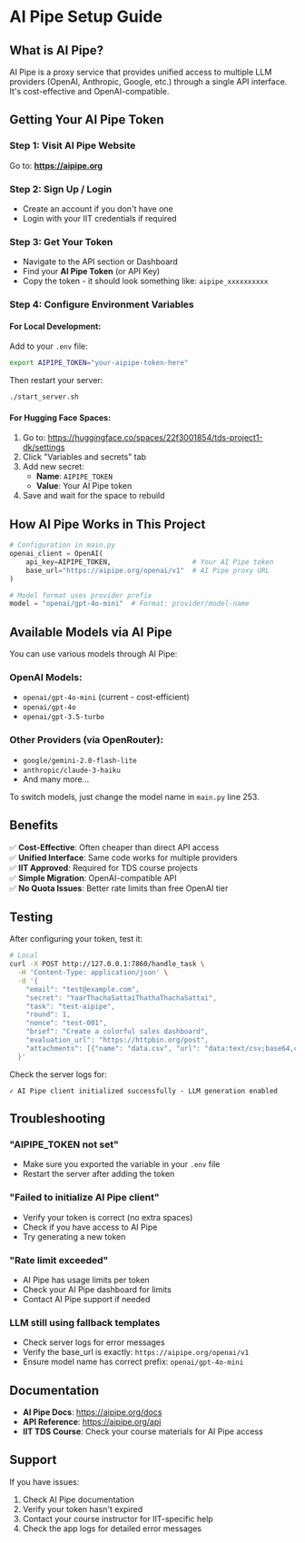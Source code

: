 # AI Pipe Setup Guide

## What is AI Pipe?

AI Pipe is a proxy service that provides unified access to multiple LLM providers (OpenAI, Anthropic, Google, etc.) through a single API interface. It's cost-effective and OpenAI-compatible.

## Getting Your AI Pipe Token

### Step 1: Visit AI Pipe Website
Go to: **https://aipipe.org**

### Step 2: Sign Up / Login
- Create an account if you don't have one
- Login with your IIT credentials if required

### Step 3: Get Your Token
- Navigate to the API section or Dashboard
- Find your **AI Pipe Token** (or API Key)
- Copy the token - it should look something like: `aipipe_xxxxxxxxxx`

### Step 4: Configure Environment Variables

#### For Local Development:
Add to your `.env` file:
```bash
export AIPIPE_TOKEN="your-aipipe-token-here"
```

Then restart your server:
```bash
./start_server.sh
```

#### For Hugging Face Spaces:
1. Go to: https://huggingface.co/spaces/22f3001854/tds-project1-dk/settings
2. Click "Variables and secrets" tab
3. Add new secret:
   - **Name**: `AIPIPE_TOKEN`
   - **Value**: Your AI Pipe token
4. Save and wait for the space to rebuild

## How AI Pipe Works in This Project

```python
# Configuration in main.py
openai_client = OpenAI(
    api_key=AIPIPE_TOKEN,                    # Your AI Pipe token
    base_url="https://aipipe.org/openai/v1"  # AI Pipe proxy URL
)

# Model format uses provider prefix
model = "openai/gpt-4o-mini"  # Format: provider/model-name
```

## Available Models via AI Pipe

You can use various models through AI Pipe:

### OpenAI Models:
- `openai/gpt-4o-mini` (current - cost-efficient)
- `openai/gpt-4o`
- `openai/gpt-3.5-turbo`

### Other Providers (via OpenRouter):
- `google/gemini-2.0-flash-lite`
- `anthropic/claude-3-haiku`
- And many more...

To switch models, just change the model name in `main.py` line 253.

## Benefits

✅ **Cost-Effective**: Often cheaper than direct API access  
✅ **Unified Interface**: Same code works for multiple providers  
✅ **IIT Approved**: Required for TDS course projects  
✅ **Simple Migration**: OpenAI-compatible API  
✅ **No Quota Issues**: Better rate limits than free OpenAI tier  

## Testing

After configuring your token, test it:

```bash
# Local
curl -X POST http://127.0.0.1:7860/handle_task \
  -H 'Content-Type: application/json' \
  -d '{
    "email": "test@example.com",
    "secret": "YaarThachaSattaiThathaThachaSattai",
    "task": "test-aipipe",
    "round": 1,
    "nonce": "test-001",
    "brief": "Create a colorful sales dashboard",
    "evaluation_url": "https://httpbin.org/post",
    "attachments": [{"name": "data.csv", "url": "data:text/csv;base64,cHJvZHVjdCxzYWxlcwpBLDEwMAo="}]
  }'
```

Check the server logs for:
```
✓ AI Pipe client initialized successfully - LLM generation enabled
```

## Troubleshooting

### "AIPIPE_TOKEN not set"
- Make sure you exported the variable in your `.env` file
- Restart the server after adding the token

### "Failed to initialize AI Pipe client"
- Verify your token is correct (no extra spaces)
- Check if you have access to AI Pipe
- Try generating a new token

### "Rate limit exceeded"
- AI Pipe has usage limits per token
- Check your AI Pipe dashboard for limits
- Contact AI Pipe support if needed

### LLM still using fallback templates
- Check server logs for error messages
- Verify the base_url is exactly: `https://aipipe.org/openai/v1`
- Ensure model name has correct prefix: `openai/gpt-4o-mini`

## Documentation

- **AI Pipe Docs**: https://aipipe.org/docs
- **API Reference**: https://aipipe.org/api
- **IIT TDS Course**: Check your course materials for AI Pipe access

## Support

If you have issues:
1. Check AI Pipe documentation
2. Verify your token hasn't expired
3. Contact your course instructor for IIT-specific help
4. Check the app logs for detailed error messages
